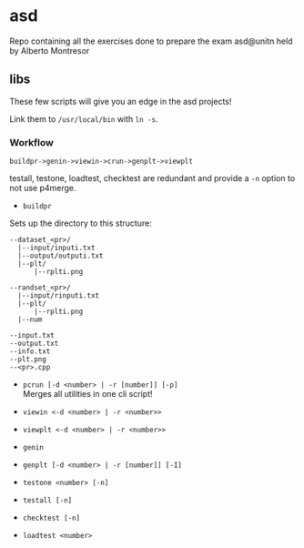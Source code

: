 # asd
Repo containing all the exercises done to prepare the exam asd@unitn held by Alberto Montresor

## libs
These few scripts will give you an edge in the asd projects!

Link them to `/usr/local/bin` with `ln -s`.

### Workflow

`buildpr->genin->viewin->crun->genplt->viewplt`

testall, testone, loadtest, checktest are redundant and provide a `-n` option to not use p4merge.

- `buildpr`

Sets up the directory to this structure:

```
--dataset_<pr>/
  |--input/inputi.txt
  |--output/outputi.txt
  |--plt/
      |--rplti.png

--randset_<pr>/
  |--input/rinputi.txt
  |--plt/
      |--rplti.png
  |--num

--input.txt
--output.txt
--info.txt
--plt.png
--<pr>.cpp
```

- `pcrun [-d <number> | -r [number]] [-p]`  
Merges all utilities in one cli script!

- `viewin <-d <number> | -r <number>>`

- `viewplt <-d <number> | -r <number>>`

- `genin`

- `genplt [-d <number> | -r [number]] [-I]`

- `testone <number> [-n]`

- `testall [-n]`

- `checktest [-n]`

- `loadtest <number>`
